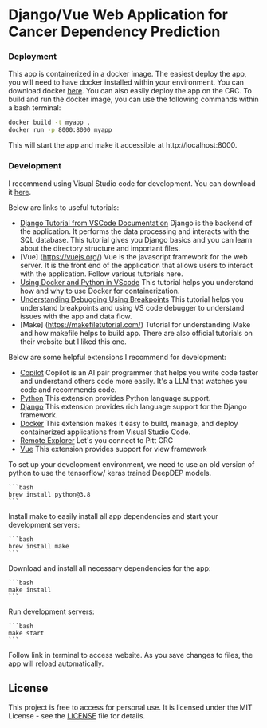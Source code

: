 # Django/Vue Web Application for Cancer Dependency Prediction




### Deployment

This app is containerized in a docker image. The easiest deploy the app, you will need to have docker installed within your environment. You can download docker [here](https://www.docker.com/products/docker-desktop). You can also easily deploy the app on the CRC. To build and run the docker image, you can use the following commands within a bash terminal:

```bash
docker build -t myapp .
docker run -p 8000:8000 myapp
```

This will start the app and make it accessible at http://localhost:8000.

### Development

I recommend using Visual Studio code for development. You can download it [here](https://code.visualstudio.com/).

Below are links to useful tutorials:
- [Django Tutorial from VSCode Documentation](https://code.visualstudio.com/docs/python/tutorial-django) Django is the backend of the application. It performs the data processing and interacts with the SQL database. This tutorial gives you Django basics and you can learn about the directory structure and important files.
- [Vue] (https://vuejs.org/) Vue is the javascript framework for the web server. It is the front end of the application that allows users to interact with the application. Follow various tutorials here.
- [Using Docker and Python in VScode](https://learn.microsoft.com/en-us/visualstudio/docker/tutorials/docker-tutorial) This tutorial helps you understand how and why to use Docker for containerization.
- [Understanding Debugging Using Breakpoints](https://code.visualstudio.com/docs/python/debugging) This tutorial helps you understand breakpoints and using VS code debugger to understand issues with the app and data flow.
- [Make] (https://makefiletutorial.com/) Tutorial for understanding Make and how makefile helps to build app. There are also official tutorials on their website but I liked this one.

Below are some helpful extensions I recommend for development:
- [Copilot](https://code.visualstudio.com/docs/copilot/overview) Copilot is an AI pair programmer that helps you write code faster and understand others code more easily. It's a LLM that watches you code and recommends code.
- [Python](https://marketplace.visualstudio.com/items?itemName=ms-python.python) This extension provides Python language support.
- [Django](https://marketplace.visualstudio.com/items?itemName=batisteo.vscode-django) This extension provides rich language support for the Django framework.
- [Docker](https://marketplace.visualstudio.com/items?itemName=ms-azuretools.vscode-docker) This extension makes it easy to build, manage, and deploy containerized applications from Visual Studio Code.
- [Remote Explorer](https://marketplace.visualstudio.com/items?itemName=ms-vscode-remote.vscode-remote-extensionpack) Let's you connect to Pitt CRC
- [Vue](https://marketplace.visualstudio.com/items?itemName=Vue.volar) This extension provides support for view framework

To set up your development environment, we need to use an old version of python to use the tensorflow/ keras trained DeepDEP models.

    ```bash
    brew install python@3.8
    ```

Install make to easily install all app dependencies and start your development servers:

    ```bash
    brew install make
    ```

Download and install all necessary dependencies for the app:

    ```bash
    make install
    ```

Run development servers:

    ```bash
    make start
    ```

Follow link in terminal to access website. 
As you save changes to files, the app will reload automatically.

## License

This project is free to access for personal use. It is licensed under the MIT License - see the [LICENSE](LICENSE) file for details.